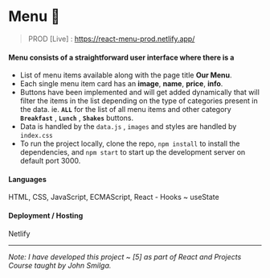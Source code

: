 # Menu 🍔

> PROD [Live] : https://react-menu-prod.netlify.app/

#### Menu consists of a straightforward user interface where there is a

- List of menu items available along with the page title **Our Menu**.
- Each single menu item card has an **image**, **name**, **price**, **info**.
- Buttons have been implemented and will get added dynamically that will filter the items in the list depending on the type of categories present in the data. ie. **`ALL`** for the list of all menu items and other category **`Breakfast`** , **`Lunch`** , **`Shakes`** buttons.
- Data is handled by the `data.js` , `images` and styles are handled by `index.css`
- To run the project locally, clone the repo, `npm install` to install the dependencies, and `npm start` to start up the development server on default port 3000.

#### Languages
HTML, CSS, JavaScript, ECMAScript, React - Hooks ~ useState

#### Deployment / Hosting
Netlify

---

_Note: I have developed this project ~ [5] as part of React and Projects Course taught by John Smilga._

